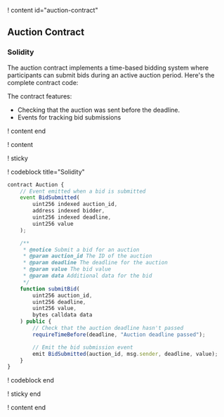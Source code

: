 ! content id="auction-contract"

## Auction Contract

### Solidity

The auction contract implements a time-based bidding system where participants can submit bids during an active auction period. Here's the complete contract code:

The contract features:

- Checking that the auction was sent before the deadline.
- Events for tracking bid submissions

! content end

! content

! sticky

! codeblock title="Solidity"

```javascript
contract Auction {
    // Event emitted when a bid is submitted
    event BidSubmitted(
        uint256 indexed auction_id,
        address indexed bidder,
        uint256 indexed deadline,
        uint256 value
    );

    /**
     * @notice Submit a bid for an auction
     * @param auction_id The ID of the auction
     * @param deadline The deadline for the auction
     * @param value The bid value
     * @param data Additional data for the bid
     */
    function submitBid(
        uint256 auction_id,
        uint256 deadline,
        uint256 value,
        bytes calldata data
    ) public {
        // Check that the auction deadline hasn't passed
        requireTimeBefore(deadline, "Auction deadline passed");

        // Emit the bid submission event
        emit BidSubmitted(auction_id, msg.sender, deadline, value);
    }
}
```

! codeblock end

! sticky end

! content end
